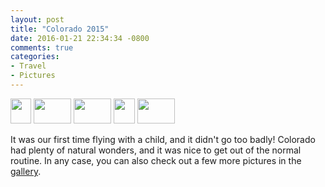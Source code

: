 ```yaml
---
layout: post
title: "Colorado 2015"
date: 2016-01-21 22:34:34 -0800
comments: true
categories: 
- Travel
- Pictures
---
```

<div class="galleria">
<a href="http://img.gtww.net/2015/11_Colorado/db3d/denver_co_springs-1_b343371.jpg"><img data-title="" data-description="" src="http://img.gtww.net/2015/11_Colorado/db3d/Thumbs/denver_co_springs-1_f568.jpg" height="40" width="33"/></a>
<a href="http://img.gtww.net/2015/11_Colorado/db3d/denver_co_springs-2_3f90224.jpg"><img data-title="" data-description="" src="http://img.gtww.net/2015/11_Colorado/db3d/Thumbs/denver_co_springs-2_eb94.jpg" height="40" width="60"/></a>
<a href="http://img.gtww.net/2015/11_Colorado/db3d/denver_co_springs-3_6445d04.jpg"><img data-title="" data-description="" src="http://img.gtww.net/2015/11_Colorado/db3d/Thumbs/denver_co_springs-3_8ceb.jpg" height="40" width="60"/></a>
<a href="http://img.gtww.net/2015/11_Colorado/db3d/denver_co_springs-5_a19f7dc.jpg"><img data-title="" data-description="" src="http://img.gtww.net/2015/11_Colorado/db3d/Thumbs/denver_co_springs-5_baef.jpg" height="40" width="34"/></a>
<a href="http://img.gtww.net/2015/11_Colorado/db3d/denver_co_springs-8_35f9894.jpg"><img data-title="" data-description="" src="http://img.gtww.net/2015/11_Colorado/db3d/Thumbs/denver_co_springs-8_0fa8.jpg" height="40" width="60"/></a>
</div>

It was our first time flying with a child, and it didn't go too badly!  Colorado had plenty of natural wonders, and it was nice to get out of the normal routine.  In any case, you can also check out a few more pictures in the [gallery](/gallery/2015/colorado/).
